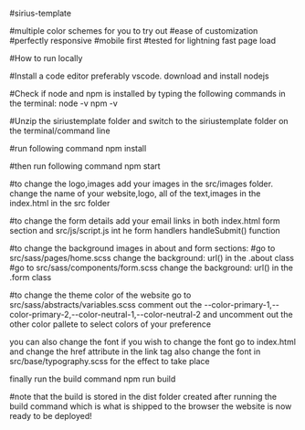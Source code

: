 #sirius-template

#multiple color schemes for you to try out
#ease of customization 
#perfectly responsive
#mobile first
#tested for lightning fast page load

#How to run locally

#Install a code editor preferably vscode.
download and install nodejs

#Check if node and npm is installed by typing the following commands in the terminal: 
node -v
npm -v

#Unzip the siriustemplate folder and switch to the siriustemplate folder on the terminal/command line 

#run following command
npm install

#then run following command
npm start

#to change the logo,images add your images in the src/images folder.
change the name of your website,logo, all of the text,images in the index.html in the src folder

#to change the form details add your email links in both index.html form section and src/js/script.js int he form handlers handleSubmit() function
 
#to change the background images in about and form sections:
#go to src/sass/pages/home.scss
change the background: url() in the .about class
#go to src/sass/components/form.scss
change the background: url() in the .form class

#to change the theme color of the website go to src/sass/abstracts/variables.scss 
comment out the --color-primary-1,--color-primary-2,--color-neutral-1,--color-neutral-2 and 
uncomment out the other color pallete to select colors of your preference

you  can also change the font if you wish
to change the font go to index.html and change the href attribute in the link tag
also change the font in src/base/typography.scss for the effect to take place

finally run the build command
npm run build

#note that the build is stored in the dist folder created after running the build command which is what is shipped to the browser
the website is now ready to be deployed!
